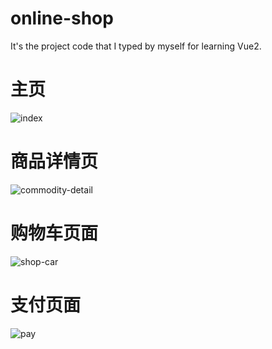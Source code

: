 # online-shop
It's the project code that I typed by myself for learning Vue2.

# 主页

![index](C:\Users\user\Desktop\shopProject\img\index.jpg)

# 商品详情页

![commodity-detail](C:\Users\user\Desktop\shopProject\img\commodity-detail.jpg)

# 购物车页面

![shop-car](C:\Users\user\Desktop\shopProject\img\shop-car.jpg)

# 支付页面

![pay](C:\Users\user\Desktop\shopProject\img\pay.jpg)
